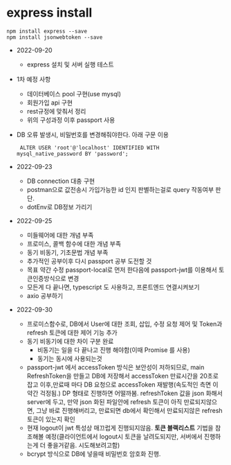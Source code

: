 # express install
```
npm install express --save 
npm install jsonwebtoken --save
```

* 2022-09-20
    * express 설치 및 서버 실행 테스트


* 1차 예정 사항
  * 데이터베이스 pool 구현(use mysql)
  * 회원가입 api 구현
  * rest규정에 맞춰서 정리
  * 위의 구성과정 이후 passport 사용

* DB 오류 발생시, 비밀번호를 변경해줘야한다. 아래 구문 이용 
    
    ```
     ALTER USER 'root'@'localhost' IDENTIFIED WITH mysql_native_password BY 'password'; 
    ```

* 2022-09-23
    * DB connection 대충 구현
    * postman으로 값전송시 가입가능한 id 인지 판별하는걸로 query 작동여부 판단.
    * dotEnv로 DB정보 가리기

* 2022-09-25
    * 미들웨어에 대한 개념 부족
    * 프로미스, 콜백 함수에 대한 개념 부족
    * 동기 비동기, 기초문법 개념 부족
    * 추가적인 공부이후 다시 passport 공부 도전할 것
    * 목표 약간 수정 passport-local로 먼저 한다음에 passport-jwt를 이용해서 토큰인증방식으로 변경
    * 모든게 다 끝나면, typescript 도 사용하고, 프론트엔드 연결시켜보기
    * axio 공부하기

* 2022-09-30
    * 프로미스함수로, DB에서 User에 대한 조회, 삽입, 수정 요청 제어 및 Token과 refresh 토큰에 대한 제어 기능 추가
    * 동기 비동기에 대한 차이 구분 완료
      * 비동기는 일을 다 끝나고 진행 해야함(이때 Promise 를 사용)
      * 동기는 동시에 사용되는것
    * passport-jwt 에서 accessToken 방식은 보안성이 저하되므로, main RefreshToken을 만들고 DB에 저장해서 accessToken 만료시간을 20초로 잡고 이후,만료때 마다 DB 요청으로 accessToken 재발행(속도적인 측면 이 약간 걱정됨.) DP 형태로 진행하면 어떨까봄. refreshToken 값을 json 화해서 server에 두고, 만약 json 화된 파일안에 refresh 토큰이 아직 만료되지않으면, 그냥 바로 진행해버리고, 만료되면 db에서 확인해서 만료되지않은 refresh 토큰이 있는지 확인
    * 현재 logout이 jwt 특성상 매끄럽게 진행되지않음. **토큰 블랙리스트** 기법을 참조해볼 예정(클라이언트에서 logout시 토큰을 날려도되지만, 서버에서 진행하는게 더 좋을거같음. 시도해보려고함)
    * bcrypt 방식으로 DB에 넣을때 비밀번호 암호화 진행.
